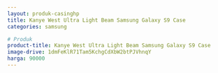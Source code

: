 ```yaml
---
layout: produk-casinghp
title: Kanye West Ultra Light Beam Samsung Galaxy S9 Case
categories: samsung

# Produk
product-title: Kanye West Ultra Light Beam Samsung Galaxy S9 Case
image-drive: 1dmFeKlR71Tam5KchgCdXbW2btPJVhnqY
harga: 90000
---
```

